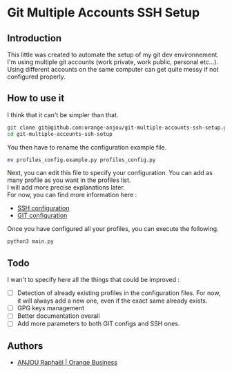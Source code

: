 # Git Multiple Accounts SSH Setup

## Introduction

This little was created to automate the setup of my git dev environnement. I'm using multiple git accounts (work private, work public, personal etc...).  
Using different accounts on the same computer can get quite messy if not configured properly.

## How to use it

I think that it can't be simpler than that.

```bash
git clone git@github.com:orange-anjou/git-multiple-accounts-ssh-setup.git
cd git-multiple-accounts-ssh-setup
```

You then have to rename the configuration example file.

```bash
mv profiles_config.example.py profiles_config.py
```

Next, you can edit this file to specify your configuration. You can add as many profile as you want in the profiles list.  
I will add more precise explanations later.  
For now, you can find more information here : 
- [SSH configuration](https://goteleport.com/blog/ssh-client-config-file-example/) 
- [GIT configuration](https://git-scm.com/book/en/v2/Customizing-Git-Git-Configuration)

Once you have configured all your profiles, you can execute the following.

```bash
python3 main.py
```

## Todo

I wan't to specify here all the things that could be improved : 
- [ ] Detection of already existing profiles in the configuration files. For now, it will always add a new one, even if the exact same already exists.
- [ ] GPG keys management
- [ ] Better documentation overall
- [ ] Add more parameters to both GIT configs and SSH ones.

## Authors

- [ANJOU Raphaël | Orange Business](https://github.com/orange-anjou)